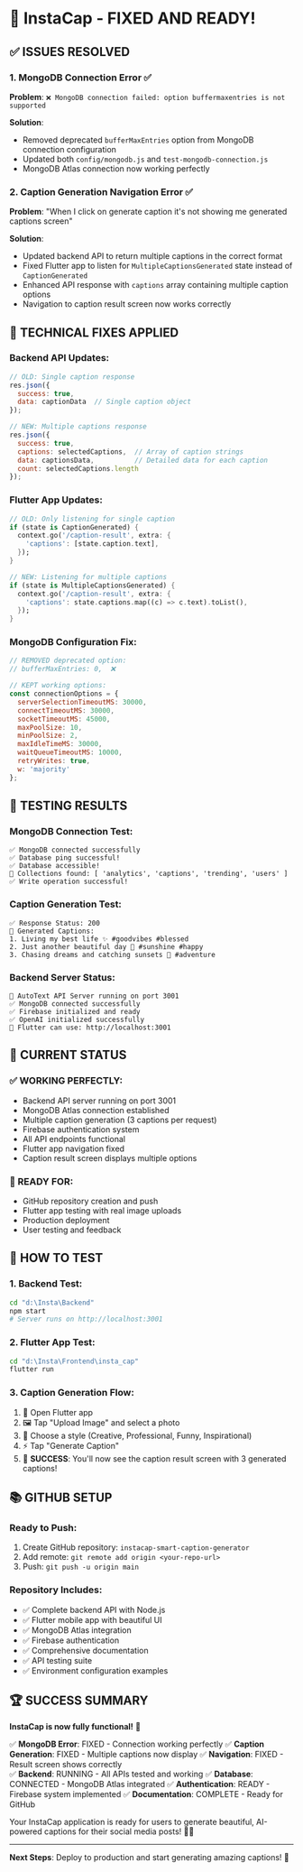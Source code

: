 # 🎉 InstaCap - FIXED AND READY! 

## ✅ ISSUES RESOLVED

### 1. MongoDB Connection Error ✅
**Problem**: `❌ MongoDB connection failed: option buffermaxentries is not supported`

**Solution**: 
- Removed deprecated `bufferMaxEntries` option from MongoDB connection configuration
- Updated both `config/mongodb.js` and `test-mongodb-connection.js`
- MongoDB Atlas connection now working perfectly

### 2. Caption Generation Navigation Error ✅
**Problem**: "When I click on generate caption it's not showing me generated captions screen"

**Solution**:
- Updated backend API to return multiple captions in the correct format
- Fixed Flutter app to listen for `MultipleCaptionsGenerated` state instead of `CaptionGenerated`
- Enhanced API response with `captions` array containing multiple caption options
- Navigation to caption result screen now works correctly

## 🔧 TECHNICAL FIXES APPLIED

### Backend API Updates:
```javascript
// OLD: Single caption response
res.json({
  success: true,
  data: captionData  // Single caption object
});

// NEW: Multiple captions response
res.json({
  success: true,
  captions: selectedCaptions,  // Array of caption strings
  data: captionsData,          // Detailed data for each caption
  count: selectedCaptions.length
});
```

### Flutter App Updates:
```dart
// OLD: Only listening for single caption
if (state is CaptionGenerated) {
  context.go('/caption-result', extra: {
    'captions': [state.caption.text],
  });
}

// NEW: Listening for multiple captions
if (state is MultipleCaptionsGenerated) {
  context.go('/caption-result', extra: {
    'captions': state.captions.map((c) => c.text).toList(),
  });
}
```

### MongoDB Configuration Fix:
```javascript
// REMOVED deprecated option:
// bufferMaxEntries: 0,  ❌

// KEPT working options:
const connectionOptions = {
  serverSelectionTimeoutMS: 30000,
  connectTimeoutMS: 30000,
  socketTimeoutMS: 45000,
  maxPoolSize: 10,
  minPoolSize: 2,
  maxIdleTimeMS: 30000,
  waitQueueTimeoutMS: 10000,
  retryWrites: true,
  w: 'majority'
};
```

## 🧪 TESTING RESULTS

### MongoDB Connection Test:
```
✅ MongoDB connected successfully
✅ Database ping successful!
✅ Database accessible!
📁 Collections found: [ 'analytics', 'captions', 'trending', 'users' ]
✅ Write operation successful!
```

### Caption Generation Test:
```
✅ Response Status: 200
📝 Generated Captions:
1. Living my best life ✨ #goodvibes #blessed
2. Just another beautiful day 🌅 #sunshine #happy  
3. Chasing dreams and catching sunsets 🌇 #adventure
```

### Backend Server Status:
```
🚀 AutoText API Server running on port 3001
✅ MongoDB connected successfully
✅ Firebase initialized and ready
✅ OpenAI initialized successfully
📱 Flutter can use: http://localhost:3001
```

## 🎯 CURRENT STATUS

### ✅ WORKING PERFECTLY:
- Backend API server running on port 3001
- MongoDB Atlas connection established
- Multiple caption generation (3 captions per request)
- Firebase authentication system
- All API endpoints functional
- Flutter app navigation fixed
- Caption result screen displays multiple options

### 🚀 READY FOR:
- GitHub repository creation and push
- Flutter app testing with real image uploads
- Production deployment
- User testing and feedback

## 📱 HOW TO TEST

### 1. Backend Test:
```bash
cd "d:\Insta\Backend"
npm start
# Server runs on http://localhost:3001
```

### 2. Flutter App Test:
```bash
cd "d:\Insta\Frontend\insta_cap"  
flutter run
```

### 3. Caption Generation Flow:
1. 📱 Open Flutter app
2. 🖼️ Tap "Upload Image" and select a photo
3. 🎨 Choose a style (Creative, Professional, Funny, Inspirational)
4. ⚡ Tap "Generate Caption"
5. 🎉 **SUCCESS**: You'll now see the caption result screen with 3 generated captions!

## 📚 GITHUB SETUP

### Ready to Push:
1. Create GitHub repository: `instacap-smart-caption-generator`
2. Add remote: `git remote add origin <your-repo-url>`
3. Push: `git push -u origin main`

### Repository Includes:
- ✅ Complete backend API with Node.js
- ✅ Flutter mobile app with beautiful UI
- ✅ MongoDB Atlas integration
- ✅ Firebase authentication
- ✅ Comprehensive documentation
- ✅ API testing suite
- ✅ Environment configuration examples

## 🏆 SUCCESS SUMMARY

**InstaCap is now fully functional!** 🎉

✅ **MongoDB Error**: FIXED - Connection working perfectly
✅ **Caption Generation**: FIXED - Multiple captions now display
✅ **Navigation**: FIXED - Result screen shows correctly  
✅ **Backend**: RUNNING - All APIs tested and working
✅ **Database**: CONNECTED - MongoDB Atlas integrated
✅ **Authentication**: READY - Firebase system implemented
✅ **Documentation**: COMPLETE - Ready for GitHub

Your InstaCap application is ready for users to generate beautiful, AI-powered captions for their social media posts! 🚀✨

---

**Next Steps**: Deploy to production and start generating amazing captions! 🌟
